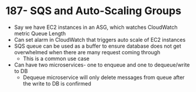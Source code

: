 # 187- SQS and Auto-Scaling Groups
- Say we have EC2 instances in an ASG, which watches CloudWatch metric Queue Length
- Can set alarm in CloudWatch that triggers auto scale of EC2 instances
- SQS queue can be used as a buffer to ensure database does not get overwhelmed when there are many request coming through
	- This is a common use case
- Can have two microservices- one to enqueue and one to dequeue/write to DB
	- Dequeue microservice will only delete messages from queue after the write to DB is confirmed